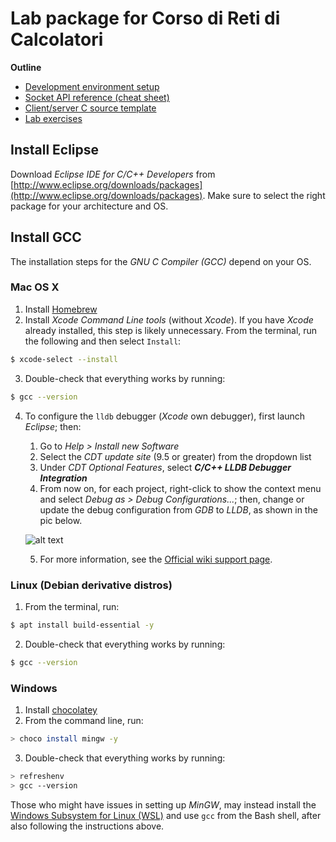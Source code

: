 # Lab package for Corso di Reti di Calcolatori

**Outline**
- [Development environment setup](#install-eclipse)
- [Socket API reference (cheat sheet)](socket_API_reference.pdf)
- [Client/server C source template](template.c)
- [Lab exercises](exercises/)
<!-- - [Lab exams](lab-exams/) -->

## Install Eclipse
Download _Eclipse IDE for C/C++ Developers_ from [http://www.eclipse.org/downloads/packages](http://www.eclipse.org/downloads/packages). Make sure to select the right package for your architecture and OS.

## Install GCC
The installation steps for the _GNU C Compiler (GCC)_ depend on your OS.

### Mac OS X
1. Install [Homebrew](https://brew.sh)
2. Install _Xcode Command Line tools_ (without _Xcode_). If you have _Xcode_ already installed, this step is likely unnecessary.
From the terminal, run the following and then select `Install`:
```bash
$ xcode-select --install
```
3. Double-check that everything works by running:
```bash
$ gcc --version
```
4. To configure the `lldb` debugger (_Xcode_ own debugger), first launch _Eclipse_; then:
    1. Go to _Help > Install new Software_
    2. Select the _CDT update site_ (9.5 or greater) from the dropdown list
    3. Under _CDT Optional Features_, select **_C/C++ LLDB Debugger Integration_**
    4. From now on, for each project, right-click to show the context menu and select _Debug as > Debug Configurations..._; then, change or update the debug configuration from _GDB_ to _LLDB_, as shown in the pic below.
    
    ![alt text](https://wiki.eclipse.org/images/b/ba/Lldb-set-delagate.png)
    
    5. For more information, see the [Official wiki support page](https://wiki.eclipse.org/CDT/User/FAQ#How_do_I_get_the_LLDB_debugger.3F).
 

### Linux (Debian derivative distros)
1. From the terminal, run:
```bash
$ apt install build-essential -y
```
2. Double-check that everything works by running:
```bash
$ gcc --version
```

### Windows
1. Install [chocolatey](https://chocolatey.org/install)
2. From the command line, run:
```bash
> choco install mingw -y
```
3. Double-check that everything works by running:
```bash
> refreshenv
> gcc --version
```

Those who might have issues in setting up _MinGW_, may instead install
the [Windows Subsystem for Linux (WSL)](https://docs.microsoft.com/en-us/windows/wsl/install-win10) and use `gcc` from the Bash shell, after also following the instructions above.
